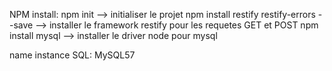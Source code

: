NPM install:
	npm init --> initialiser le projet
	npm install restify restify-errors --save --> installer le framework restify pour les    												  requetes GET et POST
	npm install mysql --> installer le driver node pour mysql





name instance SQL: MySQL57
